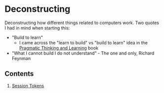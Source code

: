 # Deconstructing

Deconstructing how different things related to computers work. Two quotes I had
in mind when starting this:

- "Build to learn"
  - I came across the "learn to build" vs "build to learn" idea in the
    [Pragmatic Thinking and Learning](https://www.amazon.com/Pragmatic-Thinking-Learning-Refactor-Programmers/dp/1934356050)
    book
- "What I cannot build I do not understand" - The one and only, Richard Feynman

## Contents

1. [Session Tokens](./session-token/README.md)
